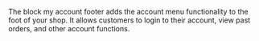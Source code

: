 The block my account footer adds the account menu functionality to the foot of your shop. It allows customers to login to their account, view past orders, and other account functions.
